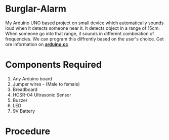 
# Burglar-Alarm


My Arduino UNO based project on small device which automatically sounds loud when it detects someone near it. It detects object in a range of 15cm. When someone go into that range, it sounds in different combination of frequencies. We can program this diffrently based on the user's choice. Get ore information on **[arduino.cc](https://arduino.cc)**


# Components Required

1. Any Arduino board
2. Jumper wires - (Male to female)
3. Breadboard
4. HCSR-04 Ultrasonic Sensor
5. Buzzer
6. LED
7. 9V Battery

# Procedure
